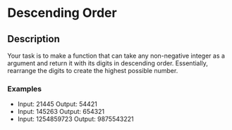 # Descending Order

## Description

Your task is to make a function that can take any non-negative integer as a argument and return it with its digits in descending order. Essentially, rearrange the digits to create the highest possible number.

### Examples

* Input: 21445 Output: 54421
* Input: 145263 Output: 654321
* Input: 1254859723 Output: 9875543221